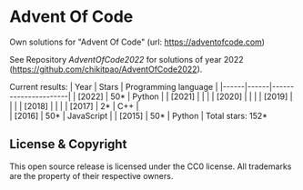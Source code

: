 Advent Of Code
===

Own solutions for "Advent Of Code" (url: https://adventofcode.com)

See Repository *AdventOfCode2022* for solutions of year 2022 (https://github.com/chikitpao/AdventOfCode2022).

Current results:
| Year | Stars | Programming language |
|------|------|----------------------|
| \[2022\] | 50\* | Python |
| \[2021\] |  |  |
| \[2020\] |  |  |
| \[2019\] |  |  |
| \[2018\] |  |  |
| \[2017\] | 2\* | C++ |  
| \[2016\] | 50\* | JavaScript |
| \[2015\] | 50\* | Python |
Total stars: 152\*

License & Copyright
-------------------
This open source release is licensed under the CC0 license. All trademarks are the property of their respective owners.

